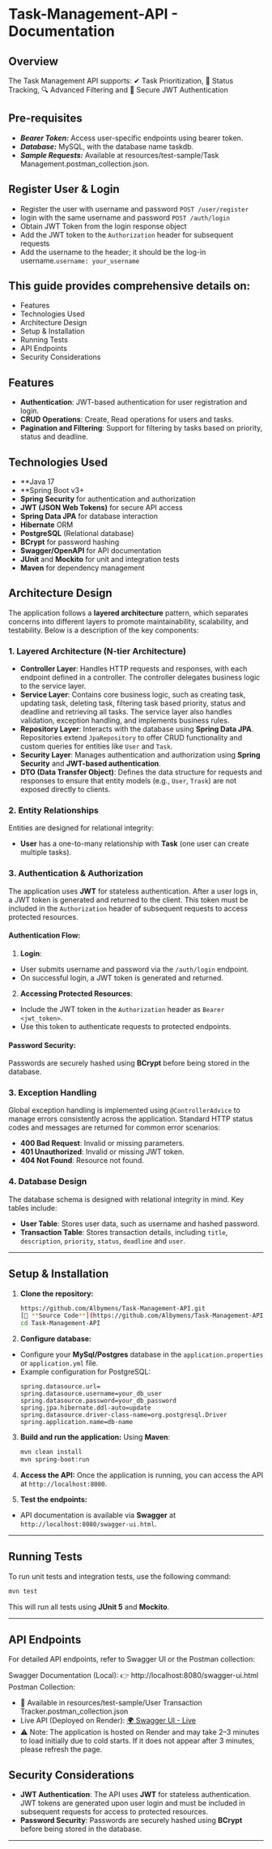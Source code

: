 # Task-Management-API - Documentation

## Overview
The Task Management API supports: ✔ Task Prioritization, 📌 Status Tracking, 🔍 Advanced Filtering and 🔐 Secure JWT Authentication


## Pre-requisites
- _**Bearer Token:**_ Access user-specific endpoints using bearer token.
- **_Database:_** MySQL, with the database name taskdb.
- **_Sample Requests:_** Available at resources/test-sample/Task Management.postman_collection.json.

## Register User & Login
- Register the user with username and password `POST /user/register`
- login with the same username and password `POST /auth/login`
- Obtain JWT Token from the login response object
- Add the JWT token to the `Authorization` header for subsequent requests
- Add the username to the header; it should be the log-in username.`username: your_username`

## This guide provides comprehensive details on:
- Features
- Technologies Used
- Architecture Design
- Setup & Installation
- Running Tests
- API Endpoints
- Security Considerations

## Features
- **Authentication**: JWT-based authentication for user registration and login.
- **CRUD Operations**: Create, Read operations for users and tasks.
- **Pagination and Filtering**: Support for filtering by tasks based on priority, status and deadline.

## Technologies Used
- **Java 17
- **Spring Boot v3+
- **Spring Security** for authentication and authorization
- **JWT (JSON Web Tokens)** for secure API access
- **Spring Data JPA** for database interaction
- **Hibernate** ORM
- **PostgreSQL** (Relational database)
- **BCrypt** for password hashing
- **Swagger/OpenAPI** for API documentation
- **JUnit** and **Mockito** for unit and integration tests
- **Maven** for dependency management

## Architecture Design

The application follows a **layered architecture** pattern, which separates concerns into different layers to promote maintainability, scalability, and testability. Below is a description of the key components:

### 1. **Layered Architecture (N-tier Architecture)**

- **Controller Layer**: Handles HTTP requests and responses, with each endpoint defined in a controller. The controller delegates business logic to the service layer.
- **Service Layer**: Contains core business logic, such as creating task, updating task, deleting task, filtering task based priority, status and deadline and retrieving all tasks. The service layer also handles validation, exception handling, and implements business rules.
- **Repository Layer**: Interacts with the database using **Spring Data JPA**. Repositories extend `JpaRepository` to offer CRUD functionality and custom queries for entities like `User` and `Task`.
- **Security Layer**: Manages authentication and authorization using **Spring Security** and **JWT-based authentication**.
- **DTO (Data Transfer Object)**: Defines the data structure for requests and responses to ensure that entity models (e.g., `User`, `Trask`) are not exposed directly to clients.

### 2. **Entity Relationships**

Entities are designed for relational integrity:

- **User** has a one-to-many relationship with **Task** (one user can create multiple tasks).

### 3. **Authentication & Authorization**

The application uses **JWT** for stateless authentication. After a user logs in, a JWT token is generated and returned to the client. This token must be included in the `Authorization` header of subsequent requests to access protected resources.

#### Authentication Flow:

1. **Login**:
- User submits username and password via the `/auth/login` endpoint.
- On successful login, a JWT token is generated and returned.

2. **Accessing Protected Resources**:
- Include the JWT token in the `Authorization` header as `Bearer <jwt_token>`.
- Use this token to authenticate requests to protected endpoints.

#### Password Security:

Passwords are securely hashed using **BCrypt** before being stored in the database.

### 3. **Exception Handling**

Global exception handling is implemented using `@ControllerAdvice` to manage errors consistently across the application. Standard HTTP status codes and messages are returned for common error scenarios:
- **400 Bad Request**: Invalid or missing parameters.
- **401 Unauthorized**: Invalid or missing JWT token.
- **404 Not Found**: Resource not found.

### 4. **Database Design**

The database schema is designed with relational integrity in mind. Key tables include:

- **User Table**: Stores user data, such as username and hashed password.
- **Transaction Table**: Stores transaction details, including `title`, `description`, `priority`, `status`, `deadline` and `user`.
---

## Setup & Installation

1. **Clone the repository:**
    ```bash
   https://github.com/Albymens/Task-Management-API.git
   [📂 **Source Code**](https://github.com/Albymens/Task-Management-API.git)
    cd Task-Management-API
    ```

2. **Configure database:**
- Configure your **MySql/Postgres** database in the `application.properties` or `application.yml` file.
- Example configuration for PostgreSQL:
  ```properties
  spring.datasource.url=
  spring.datasource.username=your_db_user
  spring.datasource.password=your_db_password
  spring.jpa.hibernate.ddl-auto=update
  spring.datasource.driver-class-name=org.postgresql.Driver
  spring.application.name=db-name
  ```

3. **Build and run the application:**
   Using **Maven**:
    ```bash
    mvn clean install
    mvn spring-boot:run
    ```

4. **Access the API:**
   Once the application is running, you can access the API at `http://localhost:8080`.

5. **Test the endpoints:**
- API documentation is available via **Swagger** at `http://localhost:8080/swagger-ui.html`.

---

## Running Tests

To run unit tests and integration tests, use the following command:

```bash
mvn test
```

This will run all tests using **JUnit 5** and **Mockito**.

---

## API Endpoints
For detailed API endpoints, refer to Swagger UI or the Postman collection:

Swagger Documentation (Local):
👉 http://localhost:8080/swagger-ui.html
Postman Collection:
- 📂 Available in resources/test-sample/User Transaction Tracker.postman_collection.json
- Live API (Deployed on Render):
[🌍 Swagger UI - Live](https://task-management-api-l7tf.onrender.com/swagger-ui/index.html)
- ⚠️ Note: The application is hosted on Render and may take 2–3 minutes to load initially due to cold starts. If it does not appear after 3 minutes, please refresh the page.


## Security Considerations

- **JWT Authentication**: The API uses **JWT** for stateless authentication. JWT tokens are generated upon user login and must be included in subsequent requests for access to protected resources.
- **Password Security**: Passwords are securely hashed using **BCrypt** before being stored in the database.
---

